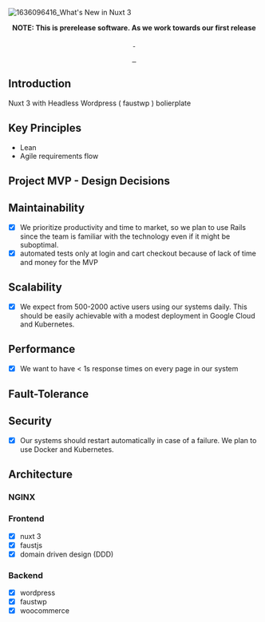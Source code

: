 ![1636096416_What's New in Nuxt 3](https://user-images.githubusercontent.com/31682578/167348283-77f13e20-8658-4520-a12b-af2ca29643ed.jpg)

<p align="center">
  <strong>
    NOTE: This is prerelease software. As we work towards our first release
  </strong>
</p>

<p align="center">
  <a aria-label="NPM version" href="https://www.npmjs.com/package/@faustjs/core">
    <img alt="" src="https://img.shields.io/npm/v/@faustjs/core?color=7e5cef&style=for-the-badge">
  </a>

  <a aria-label="License" href="https://github.com/wpengine/faustjs/blob/canary/LICENSE">
    <img alt="" src="https://img.shields.io/npm/l/@faustjs/core?color=7e5cef&style=for-the-badge">
  </a>
</p>

<p align="center">
  <a aria-label="Faust.js Core Downloads" href="https://www.npmjs.com/package/@faustjs/core">
    <img alt="" src="https://img.shields.io/npm/dw/@faustjs/core?color=7e5cef&style=for-the-badge&label=@faustjs/core">
  </a>
<!--  -->
  <a aria-label="Faust.js  Downloads" href="https://www.npmjs.com/package/@faustjs/react">
    <img alt="" src="https://img.shields.io/npm/dw/@faustjs/react?color=7e5cef&style=for-the-badge&label=@faustjs/react">
  </a>

  <a aria-label="Faust.js  Downloads" href="https://www.npmjs.com/package/@faustjs/next">
    <img alt="" src="https://img.shields.io/npm/dw/@faustjs/next?color=7e5cef&style=for-the-badge&label=@faustjs/next">
  </a>
</p>

## Introduction
Nuxt 3 with Headless Wordpress ( faustwp ) bolierplate

## Key Principles
* Lean
* Agile requirements flow

## Project MVP - Design Decisions

## Maintainability
- [X] We prioritize productivity and time to market, so we plan to use Rails since the team is familiar with the technology even if it might be suboptimal.
- [X]  automated tests only at login and cart checkout because of lack of time and money for the MVP

## Scalability
- [X] We expect from 500-2000 active users using our systems daily. This should be easily achievable with a modest deployment in Google Cloud and Kubernetes.

## Performance
- [X] We want to have < 1s response times on every page in our system

## Fault-Tolerance

## Security
- [X] Our systems should restart automatically in case of a failure. We plan to use Docker and Kubernetes.

## Architecture
### NGINX

### Frontend
- [X] nuxt 3
- [X] faustjs
- [X] domain driven design (DDD)

### Backend
- [X] wordpress
- [X] faustwp
- [X] woocommerce
